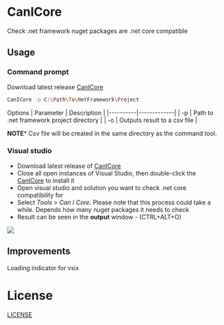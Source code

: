 # CanICore
Check .net framework nuget packages are .net core compatible

## Usage

### Command prompt

Download latest release [CanICore](https://github.com/adelinosousa/canicore/releases/download/1.0.1/CanICore-1.0.1.zip)

```bash
CanICore -p C:\Path\To\NetFramework\Project 
```
Options
| Parameter | Description |
|----------|-------------|
| -p        | Path to .net framework project directory |
| -o        | Outputs result to a csv file |

**NOTE*** Csv file will be created in the same directory as the command tool.

### Visual studio

 - Download latest release of [CanICore](https://github.com/adelinosousa/canicore/releases/download/vsix-1.0.0/CanICore.vsix)
 - Close all open instances of Visual Studio, then double-click the [CanICore](https://github.com/adelinosousa/canicore/releases/download/vsix-1.0.0/CanICore.vsix) to install it
 - Open visual studio and solution you want to check .net core compatibility for
 - Select *Tools* > *Can I Core*. Please note that this process could take a while. Depends how many nuget packages it needs to check
 - Result can be seen in the **output** window - (CTRL+ALT+O)
 
![](vs-extension-demo.gif)
 
## Improvements
Loading indicator for vsix

# License
[LICENSE](LICENSE)
